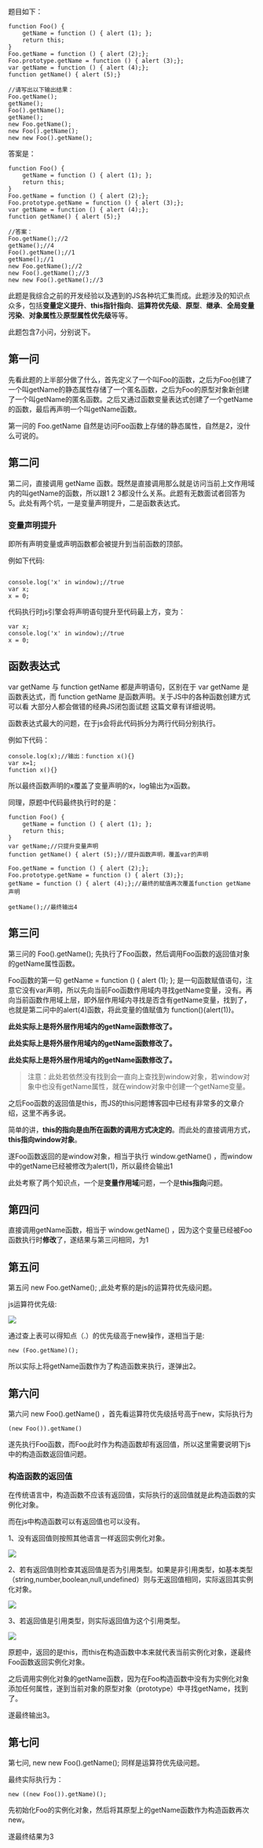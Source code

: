 题目如下：

```
function Foo() {
    getName = function () { alert (1); };
    return this;
}
Foo.getName = function () { alert (2);};
Foo.prototype.getName = function () { alert (3);};
var getName = function () { alert (4);};
function getName() { alert (5);}
 
//请写出以下输出结果：
Foo.getName();
getName();
Foo().getName();
getName();
new Foo.getName();
new Foo().getName();
new new Foo().getName();
```


答案是：

```
function Foo() {
    getName = function () { alert (1); };
    return this;
}
Foo.getName = function () { alert (2);};
Foo.prototype.getName = function () { alert (3);};
var getName = function () { alert (4);};
function getName() { alert (5);}
 
//答案：
Foo.getName();//2
getName();//4
Foo().getName();//1
getName();//1
new Foo.getName();//2
new Foo().getName();//3
new new Foo().getName();//3

```

此题是我综合之前的开发经验以及遇到的JS各种坑汇集而成。此题涉及的知识点众多，包括**变量定义提升**、**this指针指向**、**运算符优先级**、**原型**、**继承**、**全局变量污染**、**对象属性**及**原型属性优先级**等等。

此题包含7小问，分别说下。

## 第一问

先看此题的上半部分做了什么，首先定义了一个叫Foo的函数，之后为Foo创建了一个叫getName的静态属性存储了一个匿名函数，之后为Foo的原型对象新创建了一个叫getName的匿名函数。之后又通过函数变量表达式创建了一个getName的函数，最后再声明一个叫getName函数。

第一问的 Foo.getName 自然是访问Foo函数上存储的静态属性，自然是2，没什么可说的。

## 第二问

第二问，直接调用 getName 函数。既然是直接调用那么就是访问当前上文作用域内的叫getName的函数，所以跟1 2 3都没什么关系。此题有无数面试者回答为5。此处有两个坑，一是变量声明提升，二是函数表达式。

### 变量声明提升

即所有声明变量或声明函数都会被提升到当前函数的顶部。

例如下代码:

```

console.log('x' in window);//true
var x;
x = 0;

```


代码执行时js引擎会将声明语句提升至代码最上方，变为：

```
var x;
console.log('x' in window);//true
x = 0;

```

## 函数表达式

var getName 与 function getName 都是声明语句，区别在于 var getName 是函数表达式，而 function getName 是函数声明。关于JS中的各种函数创建方式可以看 大部分人都会做错的经典JS闭包面试题 这篇文章有详细说明。

函数表达式最大的问题，在于js会将此代码拆分为两行代码分别执行。

例如下代码：

```
console.log(x);//输出：function x(){}
var x=1;
function x(){}

```

所以最终函数声明的x覆盖了变量声明的x，log输出为x函数。

同理，原题中代码最终执行时的是：

```
function Foo() {
    getName = function () { alert (1); };
    return this;
}
var getName;//只提升变量声明
function getName() { alert (5);}//提升函数声明，覆盖var的声明
 
Foo.getName = function () { alert (2);};
Foo.prototype.getName = function () { alert (3);};
getName = function () { alert (4);};//最终的赋值再次覆盖function getName声明
 
getName();//最终输出4

```

## 第三问


第三问的 Foo().getName(); 先执行了Foo函数，然后调用Foo函数的返回值对象的getName属性函数。

Foo函数的第一句  getName = function () { alert (1); };  是一句函数赋值语句，注意它没有var声明，所以先向当前Foo函数作用域内寻找getName变量，没有。再向当前函数作用域上层，即外层作用域内寻找是否含有getName变量，找到了，也就是第二问中的alert(4)函数，将此变量的值赋值为 function(){alert(1)}。

**此处实际上是将外层作用域内的getName函数修改了。**

**此处实际上是将外层作用域内的getName函数修改了。**

**此处实际上是将外层作用域内的getName函数修改了。**


> 注意：此处若依然没有找到会一直向上查找到window对象，若window对象中也没有getName属性，就在window对象中创建一个getName变量。


之后Foo函数的返回值是this，而JS的this问题博客园中已经有非常多的文章介绍，这里不再多说。

简单的讲，**this的指向是由所在函数的调用方式决定的**。而此处的直接调用方式，**this指向window对象**。


遂Foo函数返回的是window对象，相当于执行 window.getName() ，而window中的getName已经被修改为alert(1)，所以最终会输出1

此处考察了两个知识点，一个是**变量作用域**问题，一个是**this指向**问题。

## 第四问

直接调用getName函数，相当于 window.getName() ，因为这个变量已经被Foo函数执行时**修改**了，遂结果与第三问相同，为1


## 第五问

第五问 new Foo.getName(); ,此处考察的是js的运算符优先级问题。

js运算符优先级:

![](https://github.com/DesperadoH/Articles-Interview/raw/master/imgs/1.png)

通过查上表可以得知点（.）的优先级高于new操作，遂相当于是:

```
new (Foo.getName)();

```

所以实际上将getName函数作为了构造函数来执行，遂弹出2。

## 第六问

第六问 new Foo().getName() ，首先看运算符优先级括号高于new，实际执行为

```
(new Foo()).getName()
```

遂先执行Foo函数，而Foo此时作为构造函数却有返回值，所以这里需要说明下js中的构造函数返回值问题。

### 构造函数的返回值

在传统语言中，构造函数不应该有返回值，实际执行的返回值就是此构造函数的实例化对象。

而在js中构造函数可以有返回值也可以没有。

1、没有返回值则按照其他语言一样返回实例化对象。

![](https://github.com/DesperadoH/Articles-Interview/raw/master/imgs/2.png)

2、若有返回值则检查其返回值是否为引用类型。如果是非引用类型，如基本类型（string,number,boolean,null,undefined）则与无返回值相同，实际返回其实例化对象。


![](https://github.com/DesperadoH/Articles-Interview/raw/master/imgs/3.png)

3、若返回值是引用类型，则实际返回值为这个引用类型。

![](https://github.com/DesperadoH/Articles-Interview/raw/master/imgs/4.png)

原题中，返回的是this，而this在构造函数中本来就代表当前实例化对象，遂最终Foo函数返回实例化对象。

之后调用实例化对象的getName函数，因为在Foo构造函数中没有为实例化对象添加任何属性，遂到当前对象的原型对象（prototype）中寻找getName，找到了。

遂最终输出3。


## 第七问

第七问, new new Foo().getName(); 同样是运算符优先级问题。

最终实际执行为：


```
new ((new Foo()).getName)();

```

先初始化Foo的实例化对象，然后将其原型上的getName函数作为构造函数再次new。

遂最终结果为3











